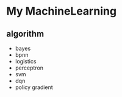 # My MachineLearning

## algorithm
- bayes
- bpnn
- logistics
- perceptron
- svm
- dqn
- policy gradient
